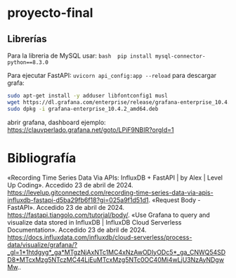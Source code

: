 # proyecto-final

## Librerías
Para la libreria de MySQL usar: 
    ```bash 
    pip install mysql-connector-python==8.3.0
    ```

Para ejecutar FastAPI: 
    ```
    uvicorn api_config:app --reload
    ```
para descargar grafa:
```bash
sudo apt-get install -y adduser libfontconfig1 musl
wget https://dl.grafana.com/enterprise/release/grafana-enterprise_10.4.2_amd64.deb
sudo dpkg -i grafana-enterprise_10.4.2_amd64.deb
```
abrir grafana, dashboard ejemplo: https://clauvperlado.grafana.net/goto/LPiF9NBIR?orgId=1



# Bibliografía
«Recording Time Series Data Via APIs: InfluxDB + FastAPI | by Alex | Level Up Coding». Accedido 23 de abril de 2024. https://levelup.gitconnected.com/recording-time-series-data-via-apis-influxdb-fastapi-d5ba29fb6f18?gi=025a9f1d51d1.
«Request Body - FastAPI». Accedido 23 de abril de 2024. https://fastapi.tiangolo.com/tutorial/body/.
«Use Grafana to query and visualize data stored in InfluxDB | InfluxDB Cloud Serverless Documentation». Accedido 23 de abril de 2024. https://docs.influxdata.com/influxdb/cloud-serverless/process-data/visualize/grafana/?_gl=1*1htdgyg*_ga*MTgzNjAxNTc1MC4xNzAwODIyODc5*_ga_CNWQ54SDD8*MTcxMzg5NTczMC44LjEuMTcxMzg5NTc0OC40Mi4wLjU3NzAyNDgwMw..
